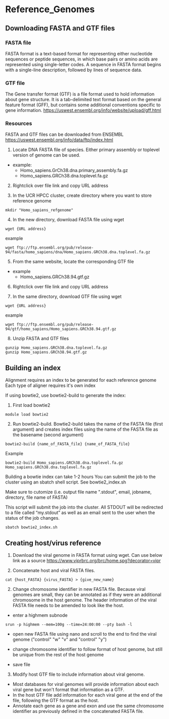 # Reference_Genomes

## Downloading FASTA and GTF files
### FASTA file
FASTA format is a text-based format for representing either nucleotide sequences or peptide sequences, in which base pairs or amino acids are represented using single-letter codes. A sequence in FASTA format begins with a single-line description, followed by lines of sequence data.

### GTF file
The Gene transfer format (GTF) is a file format used to hold information about gene structure. It is a tab-delimited text format based on the general feature format (GFF), but contains some additional conventions specific to gene information.
https://uswest.ensembl.org/info/website/upload/gff.html

### Resources
FASTA and GTF files can be downloaded from ENSEMBL
https://uswest.ensembl.org/info/data/ftp/index.html

1. Locate DNA FASTA file of species. Either primary assembly or toplevel version of genome can be used.

- example:
  - Homo_sapiens.GrCh38.dna.primary_assembly.fa.gz
  - Homo_sapiens.GRCh38.dna.toplevel.fa.gz

2. Rightclick over file link and copy URL address

3. In the UCR HPCC cluster, create directory where you want to store reference genome
```
mkdir "Homo_sapiens_refgenome"
```
4. In the new directory, download FASTA file using wget
```
wget {URL address}
```
  example
```
wget ftp://ftp.ensembl.org/pub/release-94/fasta/homo_sapiens/dna/Homo_sapiens.GRCh38.dna.toplevel.fa.gz
```
5. From the same website, locate the corresponding GTF file

- example
  - Homo_sapiens.GRCh38.94.gtf.gz

6. Rightclick over file link and copy URL address

7. In the same directory, download GTF file using wget
```
wget {URL address}
```
  example
```
wget ftp://ftp.ensembl.org/pub/release-94/gtf/homo_sapiens/Homo_sapiens.GRCh38.94.gtf.gz
```

8. Unzip FASTA and GTF files
```
gunzip Homo_sapiens.GRCh38.dna.toplevel.fa.gz
gunzip Homo_sapiens.GRCh38.94.gtf.gz
```

## Building an index
Alignment requires an index to be generated for each reference genome
Each type of aligner requires it's own index

If using bowtie2, use bowtie2-build to generate the index:

1. First load bowtie2
```
module load bowtie2
```

2. Run bowtie2-build. Bowtie2-build takes the name of the FASTA file (first argument) and creates index files using the name of the FASTA file as the basename (second argument)
```
bowtie2-build {name_of_FASTA_file} {name_of_FASTA_file}
```
Example
```
bowtie2-build Homo_sapiens.GRCh38.dna.toplevel.fa.gz Homo_sapiens.GRCh38.dna.toplevel.fa.gz
```

Building a bowtie index can take 1-2 hours
You can submit the job to the cluster using an sbatch shell script. See bowtie2_index.sh

Make sure to cutomize (i.e. output file name ".stdout", email, jobname, directory, file name of FASTA)

This script will submit the job into the cluster. All STDOUT will be redirected to a file called “my.stdout” as well as an email sent to the user when the status of the job changes.

```
sbatch bowtie2_index.sh
```
## Creating host/virus reference
1. Download the viral genome in FASTA format using wget. Can use below link as a source
https://www.viprbrc.org/brc/home.spg?decorator=vipr

2. Concatenate host and viral FASTA files. 
```
cat {host_FASTA} {virus_FASTA} > {give_new_name}
```
2. Change chromosome identifier in new FASTA file. Because viral genomes are small, they can be annotated as if they were an additional chromosome in the host genome. The header information of the viral FASTA file needs to be amended to look like the host.
- enter a highmem subnode
```
srun -p highmem --mem=100g --time=24:00:00 --pty bash -l
```
- open new FASTA file using nano and scroll to the end to find the viral genome ("control" "w" "v" and "control" "y")

- change chromosome identifier to follow format of host genome, but still be unique from the rest of the host genome
- save file

3. Modify host GTF file to include information about viral genome. 
- Most databases for viral genomes will provide information about each viral gene but won't format that information as a GTF. 
- In the host GTF file add information for each viral gene at the end of the file, following the GTF format as the host. 
- Annotate each gene as a gene and exon and use the same chromosome identifier as previously defined in the concatenated FASTA file. 

